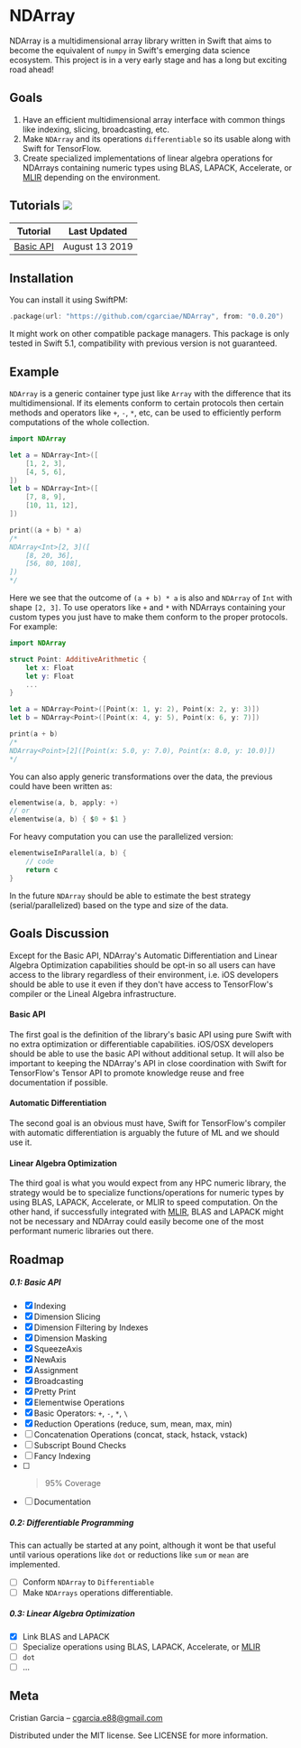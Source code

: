 # NDArray

NDArray is a multidimensional array library written in Swift that aims to become the equivalent of `numpy` in Swift's emerging data science ecosystem. This project is in a very early stage and has a long but exciting road ahead!

## Goals

1. Have an efficient multidimensional array interface with common things like indexing, slicing, broadcasting, etc. 
2. Make `NDArray` and its operations `differentiable` so its usable along with Swift for TensorFlow.
3. Create specialized implementations of linear algebra operations for NDArrays containing numeric types using BLAS, LAPACK, Accelerate, or [MLIR](https://docs.google.com/document/d/1UIPWl4lvBTozBD5OQ9SrxgcM7rA4pODMOjqQv3tm57w) depending on the environment.

## Tutorials ![](https://www.tensorflow.org/images/colab_logo_32px.png)

Tutorial | Last Updated |
-------- | ------------ |
[Basic API](https://colab.research.google.com/drive/1aULWtrtj6WsNeJe_vBnr_hswy0JIYDt_) | August 13 2019 |


## Installation
You can install it using SwiftPM:
```swift
.package(url: "https://github.com/cgarciae/NDArray", from: "0.0.20")
```
It might work on other compatible package managers. This package is only tested in Swift 5.1, compatibility with previous version is not guaranteed.

## Example
`NDArray` is a generic container type just like `Array` with the difference that its multidimensional. If its elements conform to certain protocols then certain methods and operators like `+`, `-`, `*`, etc, can be used to efficiently perform computations of the whole collection.
```swift
import NDArray

let a = NDArray<Int>([
    [1, 2, 3],
    [4, 5, 6],
])
let b = NDArray<Int>([
    [7, 8, 9],
    [10, 11, 12],
])

print((a + b) * a)
/*
NDArray<Int>[2, 3]([
    [8, 20, 36],
    [56, 80, 108],
])
*/
```
Here we see that the outcome of `(a + b) * a` is also and `NDArray` of `Int` with shape `[2, 3]`. To use operators like `+` and `*` with NDArrays containing your custom types you just have to make them conform to the proper protocols. For example:
```swift
import NDArray

struct Point: AdditiveArithmetic {
    let x: Float
    let y: Float
    ...
}

let a = NDArray<Point>([Point(x: 1, y: 2), Point(x: 2, y: 3)])
let b = NDArray<Point>([Point(x: 4, y: 5), Point(x: 6, y: 7)])

print(a + b)
/*
NDArray<Point>[2]([Point(x: 5.0, y: 7.0), Point(x: 8.0, y: 10.0)])
*/
```
You can also apply generic transformations over the data, the previous could have been written as:
```swift
elementwise(a, b, apply: +)
// or
elementwise(a, b) { $0 + $1 }
```
For heavy computation you can use the parallelized version:
```swift
elementwiseInParallel(a, b) {
    // code
    return c
}
```
In the future `NDArray` should be able to estimate the best strategy (serial/parallelized) based on the type and size of the data.

## Goals Discussion
Except for the Basic API, NDArray's Automatic Differentiation and Linear Algebra Optimization capabilities should be opt-in so all users can have access to the library regardless of their environment, i.e. iOS developers should be able to use it even if they don't have access to TensorFlow's compiler or the Lineal Algebra infrastructure.

#### Basic API
The first goal is the definition of the library's basic API using pure Swift with no extra optimization or differentiable capabilities. iOS/OSX developers should be able to use the basic API without additional setup. It will also be important to keeping the NDArray's API in close coordination with Swift for TensorFlow's Tensor API to promote knowledge reuse and free documentation if possible.

#### Automatic Differentiation
The second goal is an obvious must have, Swift for TensorFlow's compiler with automatic differentiation is arguably the future of ML and we should use it.

#### Linear Algebra Optimization
The third goal is what you would expect from any HPC numeric library, the strategy would be to specialize functions/operations for numeric types by using BLAS, LAPACK, Accelerate, or MLIR to speed computation. On the other hand, if successfully integrated with [MLIR](https://docs.google.com/document/d/1UIPWl4lvBTozBD5OQ9SrxgcM7rA4pODMOjqQv3tm57w), BLAS and LAPACK might not be necessary and NDArray could easily become one of the most performant numeric libraries out there.


## Roadmap
##### 0.1: Basic API
- [x] Indexing
- [x] Dimension Slicing
- [x] Dimension Filtering by Indexes
- [x] Dimension Masking
- [x] SqueezeAxis
- [x] NewAxis
- [x] Assignment
- [x] Broadcasting
- [x] Pretty Print
- [x] Elementwise Operations
- [x] Basic Operators: `+`, `-`, `*`, `\`
- [x] Reduction Operations (reduce, sum, mean, max, min)
- [ ] Concatenation Operations (concat, stack, hstack, vstack)
- [ ] Subscript Bound Checks
- [ ] Fancy Indexing
- [ ] > 95% Coverage
- [ ] Documentation
##### 0.2: Differentiable Programming
This can actually be started at any point, although it wont be that useful until various operations like `dot` or reductions like `sum` or `mean` are implemented.
- [ ] Conform `NDArray` to `Differentiable`
- [ ] Make `NDArrays` operations differentiable.
##### 0.3: Linear Algebra Optimization
- [x] Link BLAS and LAPACK
- [ ] Specialize operations using BLAS, LAPACK, Accelerate, or [MLIR](https://docs.google.com/document/d/1UIPWl4lvBTozBD5OQ9SrxgcM7rA4pODMOjqQv3tm57w)
- [ ] `dot` 
- [ ] ... 

## Meta
Cristian Garcia – cgarcia.e88@gmail.com

Distributed under the MIT license. See LICENSE for more information.

